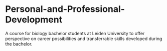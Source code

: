 # Personal-and-Professional-Development
A course for biology bachelor students at Leiden University to offer perspective on career possibilities and transferrable skills developed during the bachelor.
